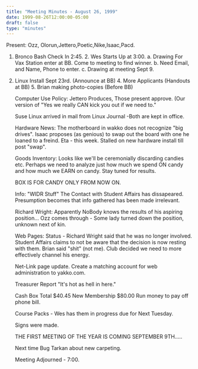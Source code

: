 ```yaml
---
title: "Meeting Minutes - August 26, 1999"
date: 1999-08-26T12:00:00-05:00
draft: false
type: "minutes"
---
```


Present: Ozz, Olorun,Jettero,Poetic,Nike,Isaac,Pacd. </p><p>
1. Bronco Bash  	Check In 2:45. 	 2.  Wes Starts Up at 3:00. 	a.  Drawing For Vax Station 		enter at BB. 		Come to meeting to find winner. 	b.  Need Email, and Name, Phone to enter.  	c.  Drawing at meeting Sept 9. </p><p>
	 </p><p>
3.  Linux Install Sept 23rd.  (Announce at BB) 4.  More Applicants (Handouts at BB) 5.  Brian making photo-copies (Before BB) </p><p>
Computer Use Policy:  Jettero Produces, Those present approve.  (Our version of "Yes we really CAN kick you out if we need to." </p><p>
Suse Linux arrived in mail from Linux Journal -Both are kept in office. </p><p>
Hardware News: The motherboard in wakko does not recognize "big drives". Isaac proposes (as genious) to swap out the board with one he loaned to a freind.  Eta - this week.     Stalled on new hardware install till post "swap". </p><p>
Goods Inventory:   	Looks like we'll be ceremonially discarding candies etc. 	Perhaps we need to analyze just how much we spend ON candy and 	how much we EARN on candy.  Stay tuned for results.   </p><p>
	BOX IS FOR CANDY ONLY FROM NOW ON.  </p><p>
Info:  	"WIDR Stuff"  The Contact with Student Affairs has dissapeared. 	Presumption becomes that info gathered has been made irrelevant. </p><p>
Richard Wright: 	Apparently NoBody knows the results of his aspiring position... 	Ozz comes through - Some lady turned down the position, unknown 	next of kin. </p><p>
Web Pages:  	Status - Richard Wright said that he was no longer involved. 	Student Affairs claims to not be aware that the decision is now resting 	with them. Brian said "shit" (not me). Club decided we need to 	more effectively channel his energy. </p><p>
	Net-Link page update.  Create a matching account for web 	administration to yakko.com. </p><p>
Treasurer Report "It's hot as hell in here." </p><p>
Cash Box Total $40.45 New Membership $80.00 Run money to pay off phone bill. </p><p>
Course Packs - Wes has them in progress due for Next Tuesday. </p><p>
Signs were made.  </p><p>
THE FIRST MEETING OF THE YEAR IS COMING SEPTEMBER 9TH..... </p><p>
Next time Bug Tarkan about new carpeting. </p><p>
Meeting Adjourned - 7:00. </p><p>
</p><p>
</p>
